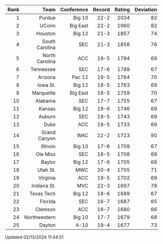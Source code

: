 | Rank  | Team                 | Conference           | Record   | Rating | Deviation |
| ---:  | ---:                 | ---:                 | ---:     | ---:   | ---:      |
| 1     | Purdue               | Big 10               | 22-2     | 2034   | 82        |
| 2     | UConn                | Big East             | 22-2     | 1960   | 82        |
| 3     | Houston              | Big 12               | 21-3     | 1857   | 74        |
| 4     | South Carolina       | SEC                  | 21-3     | 1856   | 76        |
| 5     | North Carolina       | ACC                  | 19-5     | 1794   | 69        |
| 6     | Tennessee            | SEC                  | 17-6     | 1789   | 67        |
| 7     | Arizona              | Pac 12               | 19-5     | 1764   | 70        |
| 8     | Iowa St.             | Big 12               | 18-5     | 1763   | 69        |
| 9     | Marquette            | Big East             | 18-5     | 1759   | 70        |
| 10    | Alabama              | SEC                  | 17-7     | 1755   | 67        |
| 11    | Kansas               | Big 12               | 19-6     | 1746   | 69        |
| 12    | Auburn               | SEC                  | 19-5     | 1743   | 69        |
| 13    | Duke                 | ACC                  | 19-5     | 1733   | 69        |
| 14    | Grand Canyon         | WAC                  | 22-2     | 1723   | 90        |
| 15    | Illinois             | Big 10               | 17-6     | 1709   | 67        |
| 16    | Ole Miss             | SEC                  | 18-5     | 1708   | 69        |
| 17    | Baylor               | Big 12               | 17-6     | 1705   | 66        |
| 18    | Utah St.             | MWC                  | 20-4     | 1705   | 71        |
| 19    | Virginia             | ACC                  | 19-5     | 1702   | 69        |
| 20    | Indiana St.          | MVC                  | 22-3     | 1697   | 78        |
| 21    | Texas Tech           | Big 12               | 18-6     | 1689   | 67        |
| 22    | Florida              | SEC                  | 16-7     | 1687   | 65        |
| 23    | Clemson              | ACC                  | 16-7     | 1680   | 66        |
| 24    | Northwestern         | Big 10               | 17-7     | 1679   | 68        |
| 25    | Dayton               | A-10                 | 19-4     | 1677   | 73        |

Updated 02/13/2024 11:44:51
